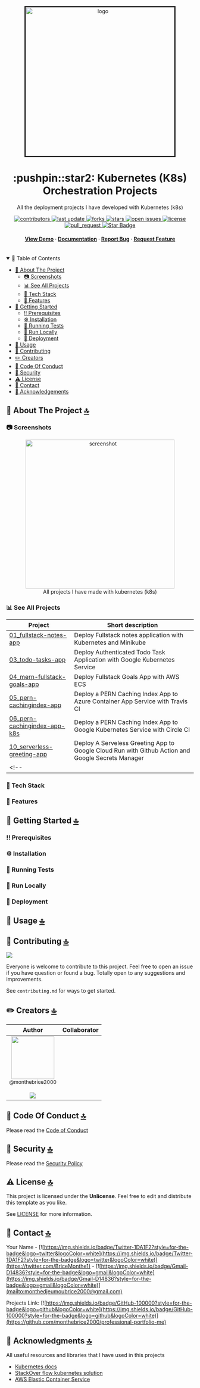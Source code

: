 <div align="center">

  <img src="https://d33wubrfki0l68.cloudfront.net/69e55f968a6f44613384615c6a78b881bfe28bd6/42cd3/_common-resources/images/flower.svg" alt="logo" width="400" height="auto" border=3 />
  <h1>:pushpin::star2: Kubernetes (K8s) Orchestration Projects</h1>
  
  <p>
    All the deployment projects I have developed with Kubernetes (k8s)
  </p>
  
  
<!-- Badges -->
<p>
  <a href="https://github.com/monthebrice2000/k8s-orchestration-projects/graphs/contributors">
    <img src="https://img.shields.io/github/contributors/monthebrice2000/k8s-orchestration-projects" alt="contributors" />
  </a>
  <a href="">
    <img src="https://img.shields.io/github/last-commit/monthebrice2000/k8s-orchestration-projects" alt="last update" />
  </a>
  <a href="https://github.com/monthebrice2000/k8s-orchestration-projects/network/members">
    <img src="https://img.shields.io/github/forks/monthebrice2000/k8s-orchestration-projects" alt="forks" />
  </a>
  <a href="https://github.com/monthebrice2000/k8s-orchestration-projects/stargazers">
    <img src="https://img.shields.io/github/stars/monthebrice2000/k8s-orchestration-projects" alt="stars" />
  </a>
  <a href="https://github.com/monthebrice2000/k8s-orchestration-projects/issues/">
    <img src="https://img.shields.io/github/issues/monthebrice2000/k8s-orchestration-projects" alt="open issues" />
  </a>
  <a href="https://github.com/monthebrice2000/k8s-orchestration-projects/blob/master/LICENSE">
    <img src="https://img.shields.io/github/license/monthebrice2000/k8s-orchestration-projects.svg" alt="license" />
  </a>
  <a href="https://github.com/monthebrice2000/k8s-orchestration-projects/pulls">
    <img src="https://img.shields.io/badge/PRs-welcome-brightgreen.svg?style=flat-square" alt="pull_request"/>
  </a>
  <a href="#">
    <img src="https://img.shields.io/static/v1?label=🌟&message=If Useful&style=style=flat&color=BC4E99" alt="Star Badge"/>
  </a>
</p>
   
<h4>
    <a href="https://github.com/monthebrice2000/k8s-orchestration-projects/">View Demo</a>
  <span> · </span>
    <a href="https://github.com/monthebrice2000/k8s-orchestration-projects/">Documentation</a>
  <span> · </span>
    <a href="https://github.com/monthebrice2000/k8s-orchestration-projects/issues/">Report Bug</a>
  <span> · </span>
    <a href="https://github.com/monthebrice2000/k8s-orchestration-projects/issues/">Request Feature</a>
  </h4>
</div>

<br />
<!-- TABLE OF CONTENTS -->
<details open="open">
<summary>📝 Table of Contents</summary>
  
- [:star2: About The Project](#star2-about-the-project-)
  - [:camera: Screenshots](#camera-screenshots)
  - [:bar_chart: See All Projects](#bar_chart-see-all-projects)
  - [:space_invader: Tech Stack](#space_invader-tech-stack)
  - [:dart: Features](#dart-features)
- [:toolbox: Getting Started](#toolbox-getting-started-)
  - [:bangbang: Prerequisites](#bangbang-prerequisites)
  - [:gear: Installation](#gear-installation)
  - [:test_tube: Running Tests](#test_tube-running-tests)
  - [:running: Run Locally](#running-run-locally)
  - [:triangular_flag_on_post: Deployment](#triangular_flag_on_post-deployment)
- [:eyes: Usage](#eyes-usage-)
- [:wave: Contributing](#wave-contributing-)
- [:pencil2: Creators](#pencil2-creators-)
- [:scroll: Code Of Conduct](#scroll-code-of-conduct-)
- [:closed_lock_with_key: Security](#closed_lock_with_key-security-)
- [:warning: License](#warning-license-)
- [:handshake: Contact](#handshake-contact-)
- [:gem: Acknowledgements](#gem-acknowledgments-)

</details>

<!-- About the Project -->
## :star2: About The Project [🔝](#pushpinstar2-kubernetes-(K8s)-orchestration-projects)
### :camera: Screenshots
<div align="center"> 
  <img src="https://dezyre.gumlet.io/images/blog/kubernetes-projects/Kubernetes_Projects.png?w=330&dpr=2.6" alt="screenshot" width="400" height="auto"/>
  <div>All projects I have made with kubernetes (k8s)</div>
</div>

### :bar_chart: See All Projects

| Project                                                                                                         | Short description                                                                                                                                        |
| --------------------------------------------------------------------------------------------------------------- | -------------------------------------------------------------------------------------------------------------------------------------------------------- |
| [01_fullstack-notes-app](https://github.com/monthebrice2000/k8s-orchestration-projects/tree/master/01_fullstack-notes-app)         | Deploy Fullstack notes application with Kubernetes and Minikube                                                                                                                     |
|  [03_todo-tasks-app](https://github.com/monthebrice2000/k8s-orchestration-projects/tree/master/03_todo-tasks-app)         | Deploy Authenticated Todo Task Application with Google Kubernetes Service                                                                                                                     |
|  [04_mern-fullstack-goals-app](https://github.com/monthebrice2000/k8s-orchestration-projects/tree/master/04_mern-fullstack-goals-app)         | Deploy Fullstack Goals App with AWS ECS                                                                                                                |
|  [05_pern-cachingindex-app](https://github.com/monthebrice2000/k8s-orchestration-projects/tree/master/05_pern-cachingindex-app)         | Deploy a PERN Caching Index App to Azure Container App Service with Travis CI                                                                                                             |
|  [06_pern-cachingindex-app-k8s](https://github.com/monthebrice2000/k8s-orchestration-projects/tree/master/06_pern-cachingindex-app-k8s)         | Deploy a PERN Caching Index App to Google Kubernetes Service with Circle CI                                                                                                           |
|  [10_serverless-greeting-app](https://github.com/monthebrice2000/k8s-orchestration-projects/tree/master/10_serverless-greeting-app)         | Deploy A Serveless Greeting App to Google Cloud Run with Github Action and Google Secrets Manager                                                                                                           |
<!-- | | -->

### :space_invader: Tech Stack

<!-- <details>
  <summary>API REST</summary>
  <ul>
    <li><img src="https://img.shields.io/badge/Spring_Boot-F2F4F9?style=for-the-badge&logo=spring-boot"/></li>
  </ul>
</details>

<details>
  <summary>Migrations</summary>
  <ul>
    <li><a href="https://hibernate.org/"><img src="https://img.shields.io/badge/Hibernate-59666C?style=for-the-badge&logo=Hibernate&logoColor=white"/></a></li>
  </ul>
</details>

<details>
  <summary>Server</summary>
  <ul>
    <li><a href="https://httpd.apache.org/"><img src="https://img.shields.io/badge/Apache-D22128?style=for-the-badge&logo=Apache&logoColor=white"/></a></li>
    <li><a href="https://spring.io/projects/spring-cloud-gateway/">Spring Gateway</a></li>
  </ul>
</details>

<details>
<summary>Database</summary>
  <ul>
    <li><img src="https://img.shields.io/badge/PostgreSQL-316192?style=for-the-badge&logo=postgresql&logoColor=white"/></li>
  </ul>
</details>

<details>
<summary>DevOps</summary>
  <ul>
    <li><a href="https://www.docker.com/"><img src="https://img.shields.io/badge/Docker-2CA5E0?style=for-the-badge&logo=docker&logoColor=white"/></a></li>
    <li><a href="https://kubernetes.io/"><img src="https://img.shields.io/badge/kubernetes-326ce5.svg?&style=for-the-badge&logo=kubernetes&logoColor=white"/></a></li>
    <li><a href="https://minikube.sigs.k8s.io/docs/">Minikube</a></li>
  </ul>
</details>
-->

### :dart: Features
<!--   * [x] CRUD Category Service
  * [x] CRUD Product Service
  * [x] API Gateway Service
-->

## :toolbox: Getting Started [🔝](#pushpinstar2-kubernetes-(K8s)-orchestration-projects)

### :bangbang: Prerequisites
<!-- This project uses Minikube to deploy Kubernetes cluster locally
```bash
 minikube start --namespace="development"
```
This Project uses docker, containerd as default container runtime
- <a href="https://docs.docker.com/engine/install/ubuntu/">Install docker and containerd</a>
- <a href="https://kubernetes.io/docs/tasks/tools/">Install Kubectl, minikube</a>
-->

### :gear: Installation
<!-- Install my-project with mvn pakage
```bash
  git clone ...
  cd my-project
  mvn clean install package
```
-->

### :test_tube: Running Tests
<!-- To run tests, run the following command
```bash
  mvn test
```
-->

### :running: Run Locally
<!-- Clone the project
```bash
  git clone https://github.com/Louis3797/awesome-readme-template.git
```
Go to the project directory
```bash
  cd my-project
```
Install dependencies
```bash
  mvn clean install
```
Build artifact jar
```bash
  mvn package
```
Build image 
```bash
  docker build -t <image-name> .
  docker tag <image_name> <registry_name>/<image_name>:<tag_name>
  docker push <registry_name>/<image_name>:<tag_name>
```
Push Image to registry
```bash
  docker push <registry_name>/<image_name>:<tag_name>
```
Start the server
```bash
  java -jar <jar_name>.jar
```
-->

### :triangular_flag_on_post: Deployment
<!-- To deploy this project, do this :
- Step 1 : start minikube
- Step 2 : 
- Step 3 :
-->

## :eyes: Usage [🔝](#pushpinstar2-kubernetes-(K8s)-orchestration-projects)
<!-- To handle Role Based Access Control , run 
```bash
kind: Role
apiVersion: rbac.authorization.k8s.io/v1
metadata:
  namespace: default
  name: namespace-reader
rules:
  - apiGroups: ["", "extensions", "apps"]
    resources: ["configmaps", "pods", "services", "endpoints", "secrets"]
    verbs: ["get", "list", "watch"]

---

kind: RoleBinding
apiVersion: rbac.authorization.k8s.io/v1
metadata:
  name: namespace-reader-binding
  namespace: default
subjects:
- kind: ServiceAccount
  name: default
  apiGroup: ""
roleRef:
  kind: Role
  name: namespace-reader
  apiGroup: ""
```

Also, Remove containerd/config.toml file by running 
```bash
  rm -rf /etc/containerd/config.toml
  systemctl restart containerd
  systemctl status containerd
```

*****************************************************
emoji roadmap emoji top

steps (checkbox, ... ) / unodored checkbox list todo

- Extension
  <details>
  <summary>Click to expand</summary>
  <img src="https://user-images.githubusercontent.com/45077312/235615550-a5ee074e-45aa-4867-8223-6041aa677180.png" alt="Badge Genius" height='400' border="0">
  </details>
*****************************************************
-->

## :wave: Contributing [🔝](#pushpinstar2-kubernetes-(K8s)-orchestration-projects)
<a href="https://github.com/monthebrice2000/professional-portfolio-me/graphs/contributors">
  <img src="https://contrib.rocks/image?repo=monthebrice2000/professional-portfolio-me" />
</a>

Everyone is welcome to contribute to this project. Feel free to open an issue if you have question or found a bug. Totally open to any suggestions and improvements.

See `contributing.md` for ways to get started.

## :pencil2: Creators [🔝](#pushpinstar2-kubernetes-(K8s)-orchestration-projects)
|                                                                                                                                                    Author                                                                                                                                                     |                                                                                                                                     Collaborator                                                                                                                                      |
| :-----------------------------------------------------------------------------------------------------------------------------------------------------------------------------------------------------------------------------------------------------------------------------------------------------------: | :-----------------------------------------------------------------------------------------------------------------------------------------------------------------------------------------------------------------------------------------------------------------------------------: |
| [<img src="https://github.com/monthebrice2000.png?size=115" width=115><br><sub>@monthebrice2000</sub>](https://github.com/monthebrice2000) <br><br> [![](https://img.shields.io/badge/sponsor-30363D?style=for-the-badge&logo=GitHub-Sponsors&logoColor=#white)](https://github.com/sponsors/monthebrice2000) | |

## :scroll: Code Of Conduct [🔝](#pushpinstar2-kubernetes-(K8s)-orchestration-projects)
Please read the [Code of Conduct](https://github.com/monthebrice2000/k8s-orchestration-projects/blob/master/CODE_OF_CONDUCT.md)

## :closed_lock_with_key: Security [🔝](#pushpinstar2-kubernetes-(K8s)-orchestration-projects)
Please read the [Security Policy](https://github.com/monthebrice2000/k8s-orchestration-projects/blob/master/SECURITY.md)

## :warning: License [🔝](#pushpinstar2-kubernetes-(K8s)-orchestration-projects)
This project is licensed under the **Unlicense**. Feel free to edit and distribute this template as you like.

See [LICENSE](LICENSE) for more information.

## :handshake: Contact [🔝](#pushpinstar2-kubernetes-(K8s)-orchestration-projects)
Your Name - [![https://img.shields.io/badge/Twitter-1DA1F2?style=for-the-badge&logo=twitter&logoColor=white](https://img.shields.io/badge/Twitter-1DA1F2?style=for-the-badge&logo=twitter&logoColor=white)](https://twitter.com/BriceMonthe1) - [![https://img.shields.io/badge/Gmail-D14836?style=for-the-badge&logo=gmail&logoColor=white](https://img.shields.io/badge/Gmail-D14836?style=for-the-badge&logo=gmail&logoColor=white)](mailto:monthedjeumoubrice2000@gmail.com)

Projects Link: [![https://img.shields.io/badge/GitHub-100000?style=for-the-badge&logo=github&logoColor=white](https://img.shields.io/badge/GitHub-100000?style=for-the-badge&logo=github&logoColor=white)](https://github.com/monthebrice2000/professional-portfolio-me)

## :gem: Acknowledgments [🔝](#pushpinstar2-kubernetes-(K8s)-orchestration-projects)
All useful resources and libraries that I have used in this projects
 - [Kubernetes docs](https://kubernetes.io/docs/home/)
 - [StackOver flow kubernetes solution](https://stackoverflow.com/questions/tagged/kubernetes)
 - [AWS Elastic Container Service](https://docs.aws.amazon.com/fr_fr/AmazonECS/latest/developerguide/Welcome.html)

